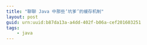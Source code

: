 ```yaml
---
title: "聊聊 Java 中那些‘坑爹’的缓存机制"
layout: post
guid: urn:uuid:b87da13a-a4dd-402f-b06a-cef201603251
tags:
    - java
---
```

